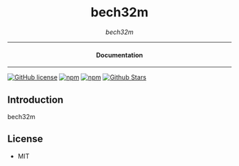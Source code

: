 <div align="center">  
  <h1>bech32m</h1>
</div>

<div align="center">  
<i>bech32m</i>
</div>

---

<div align="center">
<h4>Documentation</h4>
</div>

---

[![GitHub license](https://img.shields.io/badge/license-MIT-blue.svg)](https://github.com/brain-wallet/bech32m/blob/gh-pages/LICENSE)
[![npm](https://img.shields.io/npm/v/bech32m-app)](https://npmjs.com/package/bech32m-app)
[![npm](https://img.shields.io/npm/dw/bech32m-app.svg)](https://npmjs.com/package/bech32m-app)
[![Github Stars](https://img.shields.io/github/stars/brain-wallet/bech32m.svg)](https://github.com/brain-wallet/bech32m/)

## Introduction

bech32m

## License

- MIT
